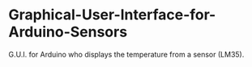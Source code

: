 # Graphical-User-Interface-for-Arduino-Sensors
G.U.I. for Arduino who displays the temperature from a sensor (LM35).
